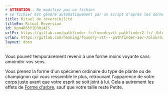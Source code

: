 ```yaml
---
# ATTENTION : Ne modifiez pas ce fichier
# Ce fichier est généré automatiquement par un script d'après les données du module Foundry VTT officiel et de sa traduction
title: Rituel de réversibilité
titleEn: Ritual Reversion
id: kpn4R65YlD38iAIS
urlFr: https://gitlab.com/pathfinder-fr/foundryvtt-pathfinder2-fr/-/blob/master/data/feats/kpn4R65YlD38iAIS.htm
urlEn: https://gitlab.com/hooking/foundry-vtt---pathfinder-2e/-/blob/master/packs/data/feats.db/ritual-reversion.json
layout: dons
---
```

Vous pouvez temporairement revenir à une forme moins voyante sans amoindrir vos sens.

Vous prenez la forme d'un spécimen ordinaire du type de plante ou de champignon qui vous ressemble le plus, retrouvant l'apparence de votre corps juste avant que votre esprit se soit joint à lui. Cela a autrement les effets de [Forme d'arbre](../sorts/morphologie-d-arbre.html), sauf que votre taille reste Petite.
